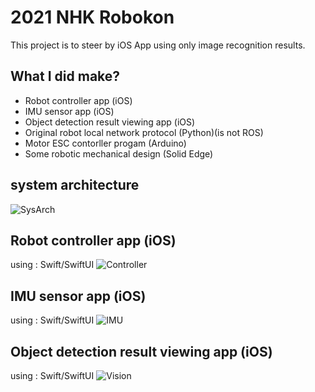 # 2021 NHK Robokon 
This project is to steer by iOS App using only image recognition results.

## What I did make?
- Robot controller app (iOS)
- IMU sensor app (iOS)
- Object detection result viewing app (iOS)
- Original robot local network protocol (Python)(is not ROS)
- Motor ESC contorller progam (Arduino)
- Some robotic mechanical design (Solid Edge)

## system architecture
![SysArch](https://user-images.githubusercontent.com/53041471/174505594-b5080ec8-a9db-469e-a45b-7efadd058075.png)

## Robot controller app (iOS)
using : Swift/SwiftUI
![Controller](https://user-images.githubusercontent.com/53041471/173721910-1724c59b-f6ff-4e2f-9582-f582dc8940be.png)

## IMU sensor app (iOS)
using : Swift/SwiftUI
![IMU](https://user-images.githubusercontent.com/53041471/173728965-f87b90ce-7236-41d4-8955-943c3c758e1c.png)

## Object detection result viewing app (iOS)
using : Swift/SwiftUI
![Vision](https://user-images.githubusercontent.com/53041471/173729043-ed10fc09-9a9d-4e1d-a3b5-dc5797461307.png)

